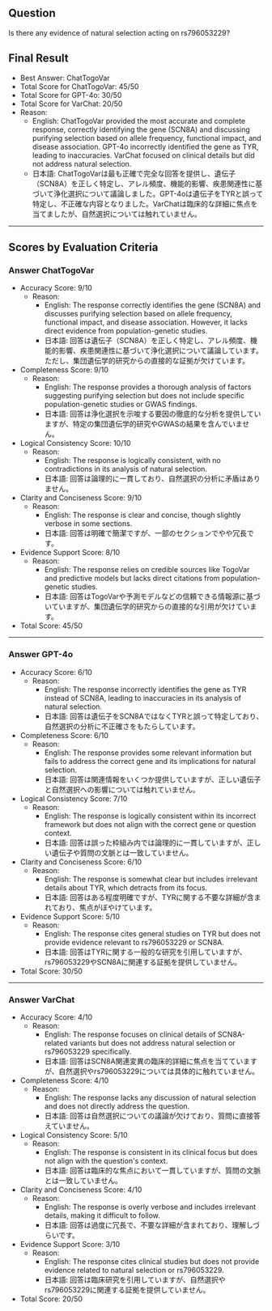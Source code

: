 ## Question

Is there any evidence of natural selection acting on rs796053229?

## Final Result

- Best Answer: ChatTogoVar
- Total Score for ChatTogoVar: 45/50
- Total Score for GPT-4o: 30/50
- Total Score for VarChat: 20/50
- Reason:
  - English: ChatTogoVar provided the most accurate and complete response, correctly identifying the gene (SCN8A) and discussing purifying selection based on allele frequency, functional impact, and disease association. GPT-4o incorrectly identified the gene as TYR, leading to inaccuracies. VarChat focused on clinical details but did not address natural selection.
  - 日本語: ChatTogoVarは最も正確で完全な回答を提供し、遺伝子（SCN8A）を正しく特定し、アレル頻度、機能的影響、疾患関連性に基づいて浄化選択について議論しました。GPT-4oは遺伝子をTYRと誤って特定し、不正確な内容となりました。VarChatは臨床的な詳細に焦点を当てましたが、自然選択については触れていません。

---

## Scores by Evaluation Criteria

### Answer ChatTogoVar
- Accuracy Score: 9/10
  - Reason: 
    - English: The response correctly identifies the gene (SCN8A) and discusses purifying selection based on allele frequency, functional impact, and disease association. However, it lacks direct evidence from population-genetic studies.
    - 日本語: 回答は遺伝子（SCN8A）を正しく特定し、アレル頻度、機能的影響、疾患関連性に基づいて浄化選択について議論しています。ただし、集団遺伝学的研究からの直接的な証拠が欠けています。
- Completeness Score: 9/10
  - Reason: 
    - English: The response provides a thorough analysis of factors suggesting purifying selection but does not include specific population-genetic studies or GWAS findings.
    - 日本語: 回答は浄化選択を示唆する要因の徹底的な分析を提供していますが、特定の集団遺伝学的研究やGWASの結果を含んでいません。
- Logical Consistency Score: 10/10
  - Reason: 
    - English: The response is logically consistent, with no contradictions in its analysis of natural selection.
    - 日本語: 回答は論理的に一貫しており、自然選択の分析に矛盾はありません。
- Clarity and Conciseness Score: 9/10
  - Reason: 
    - English: The response is clear and concise, though slightly verbose in some sections.
    - 日本語: 回答は明確で簡潔ですが、一部のセクションでやや冗長です。
- Evidence Support Score: 8/10
  - Reason: 
    - English: The response relies on credible sources like TogoVar and predictive models but lacks direct citations from population-genetic studies.
    - 日本語: 回答はTogoVarや予測モデルなどの信頼できる情報源に基づいていますが、集団遺伝学的研究からの直接的な引用が欠けています。
- Total Score: 45/50

---

### Answer GPT-4o
- Accuracy Score: 6/10
  - Reason: 
    - English: The response incorrectly identifies the gene as TYR instead of SCN8A, leading to inaccuracies in its analysis of natural selection.
    - 日本語: 回答は遺伝子をSCN8AではなくTYRと誤って特定しており、自然選択の分析に不正確さをもたらしています。
- Completeness Score: 6/10
  - Reason: 
    - English: The response provides some relevant information but fails to address the correct gene and its implications for natural selection.
    - 日本語: 回答は関連情報をいくつか提供していますが、正しい遺伝子と自然選択への影響については触れていません。
- Logical Consistency Score: 7/10
  - Reason: 
    - English: The response is logically consistent within its incorrect framework but does not align with the correct gene or question context.
    - 日本語: 回答は誤った枠組み内では論理的に一貫していますが、正しい遺伝子や質問の文脈とは一致していません。
- Clarity and Conciseness Score: 6/10
  - Reason: 
    - English: The response is somewhat clear but includes irrelevant details about TYR, which detracts from its focus.
    - 日本語: 回答はある程度明確ですが、TYRに関する不要な詳細が含まれており、焦点がぼやけています。
- Evidence Support Score: 5/10
  - Reason: 
    - English: The response cites general studies on TYR but does not provide evidence relevant to rs796053229 or SCN8A.
    - 日本語: 回答はTYRに関する一般的な研究を引用していますが、rs796053229やSCN8Aに関連する証拠を提供していません。
- Total Score: 30/50

---

### Answer VarChat
- Accuracy Score: 4/10
  - Reason: 
    - English: The response focuses on clinical details of SCN8A-related variants but does not address natural selection or rs796053229 specifically.
    - 日本語: 回答はSCN8A関連変異の臨床的詳細に焦点を当てていますが、自然選択やrs796053229については具体的に触れていません。
- Completeness Score: 4/10
  - Reason: 
    - English: The response lacks any discussion of natural selection and does not directly address the question.
    - 日本語: 回答は自然選択についての議論が欠けており、質問に直接答えていません。
- Logical Consistency Score: 5/10
  - Reason: 
    - English: The response is consistent in its clinical focus but does not align with the question's context.
    - 日本語: 回答は臨床的な焦点において一貫していますが、質問の文脈とは一致していません。
- Clarity and Conciseness Score: 4/10
  - Reason: 
    - English: The response is overly verbose and includes irrelevant details, making it difficult to follow.
    - 日本語: 回答は過度に冗長で、不要な詳細が含まれており、理解しづらいです。
- Evidence Support Score: 3/10
  - Reason: 
    - English: The response cites clinical studies but does not provide evidence related to natural selection or rs796053229.
    - 日本語: 回答は臨床研究を引用していますが、自然選択やrs796053229に関連する証拠を提供していません。
- Total Score: 20/50